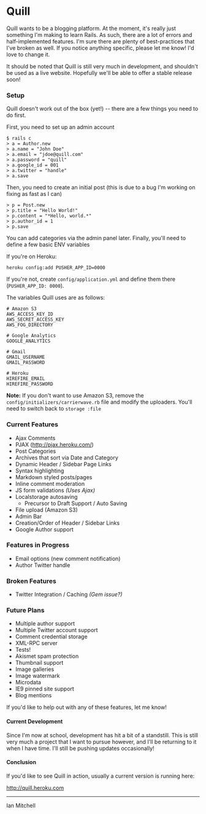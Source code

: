 # Quill

Quill wants to be a blogging platform. At the moment, it's really just something I'm making to learn Rails. As such, there are a lot of errors and half-implemented features. I'm sure there are plenty of best-practices that I've broken as well. If you notice anything specific, please let me know! I'd love to change it.

It should be noted that Quill is still very much in development, and shouldn't be used as a live website. Hopefully we'll be able to offer a stable release soon!

### Setup

Quill doesn't work out of the box (yet!) -- there are a few things you need to do first.

First, you need to set up an admin account

    $ rails c
    > a = Author.new
    > a.name = "John Doe"
    > a.email = "jdoe@quill.com"
    > a.password = "quill" 
    > a.google_id = 001
    > a.twitter = "handle"
    > a.save
    
Then, you need to create an initial post (this is due to a bug I'm working on fixing as fast as I can)

    > p = Post.new
    > p.title = "Hello World!"
    > p.content = "*Hello, world.*"
    > p.author_id = 1
    > p.save
    
You can add categories via the admin panel later. Finally, you'll need to define a few basic ENV variables

If you're on Heroku:

    heroku config:add PUSHER_APP_ID=0000

If you're not, create `config/application.yml` and define them there (`PUSHER_APP_ID: 0000`).

The variables Quill uses are as follows:

    # Amazon S3
    AWS_ACCESS_KEY_ID
    AWS_SECRET_ACCESS_KEY
    AWS_FOG_DIRECTORY
    
    # Google Analytics
    GOOGLE_ANALYTICS
    
    # Gmail
    GMAIL_USERNAME
    GMAIL_PASSWORD
    
    # Heroku
    HIREFIRE_EMAIL
    HIREFIRE_PASSWORD
    
**Note:** If you don't want to use Amazon S3, remove the `config/initializers/carrierwave.rb` file and modify the uploaders. You'll need to switch back to `storage :file`

### Current Features

* Ajax Comments
* PJAX (http://pjax.heroku.com/)
* Post Categories
* Archives that sort via Date and Category
* Dynamic Header / Sidebar Page Links
* Syntax highlighting
* Markdown styled posts/pages
* Inline comment moderation
* JS form validations *(Uses Ajax)*
* Localstorage autosaving
    * Precursor to Draft Support / Auto Saving
* File upload (Amazon S3)
* Admin Bar
* Creation/Order of Header / Sidebar Links
* Google Author support


### Features in Progress

* Email options (new comment notification)
* Author Twitter handle

### Broken Features

* Twitter Integration / Caching *(Gem issue?)*

### Future Plans

* Multiple author support
* Multiple Twitter account support
* Comment credential storage
* XML-RPC server
* Tests!
* Akismet spam protection
* Thumbnail support
* Image galleries
* Image watermark
* Microdata
* IE9 pinned site support
* Blog mentions

If you'd like to help out with any of these features, let me know!

#### Current Development

Since I'm now at school, development has hit a bit of a standstill. This is still very much a project that I want to pursue however, and I'll be returning to it when I have time. I'll still be pushing updates occasionally!

#### Conclusion

If you'd like to see Quill in action, usually a current version is running here:

<http://quill.heroku.com>

------------
Ian Mitchell